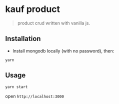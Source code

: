 kauf product
===========

> product crud written with vanilla js.

## Installation

 - Install mongodb locally (with no password), then: 
 
`yarn`

## Usage

`yarn start`

open `http://localhost:3000`
